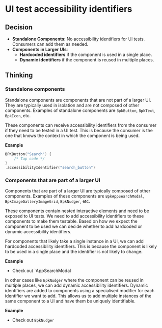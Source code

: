 # UI test accessibility identifiers

## Decision
* **Standalone Components**: No accessibility identifiers for UI tests. Consumers can add them as needed.
* **Components in Larger UIs**:
  * **Hardcoded identifiers** if the component is used in a single place.
  * **Dynamic identifiers** if the component is reused in multiple places.

## Thinking

### Standalone components
Standalone components are components that are not part of a larger UI. They are typically used in isolation and are not composed of other components. Examples of standalone components are `BpkButton`, `BpkText`, `BpkIcon`, etc.

These components can receive accessibility identifiers from the consumer if they need to be tested in a UI test. This is because the consumer is the one that knows the context in which the component is being used.

**Example**

```swift
BPKButton("Search") {
    /* Tap code */
}
.accessibilityIdentifier("search_button")
```

### Components that are part of a larger UI
Components that are part of a larger UI are typically composed of other components. Examples of these components are `BpkAppSearchModal`, `BpkImageGalleryImageGrid`, `BpkNudger`, etc.

These components contain nested interactive elements and need to be exposed to UI tests. We need to add accessibility identifiers to these components to make them testable.
Based on how we expect the component to be used we can decide whether to add hardcoded or dynamic accessibility identifiers.

For components that likely take a single instance in a UI, we can add hardcoded accessibility identifiers. This is because the component is likely to be used in a single place and the identifier is not likely to change. 

**Example**
- Check out `AppSearchModal

In other cases like `BpkNudger` where the component can be reused in multiple places, we can add dynamic accessibility identifiers. Dynamic identifiers are added to components using a specialised modifier for each identifier we want to add. This allows us to add multiple instances of the same component to a UI and have them be uniquely identifiable.

**Example**
- Check out `BpkNudger`